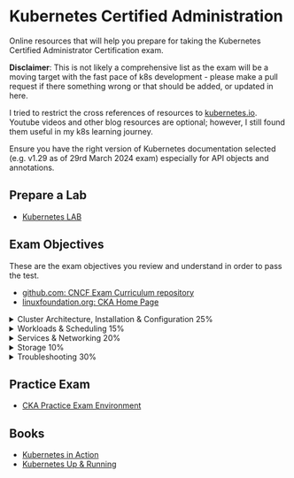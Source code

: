 # Kubernetes Certified Administration

Online resources that will help you prepare for taking the Kubernetes Certified Administrator Certification exam.

**Disclaimer**: This is not likely a comprehensive list as the exam will be a moving target with the fast pace of k8s development - please make a pull request if there something wrong or that should be added, or updated in here.

I tried to restrict the cross references of resources to [kubernetes.io](https://kubernetes.io). Youtube videos and other blog resources are optional; however, I still found them useful in my k8s learning journey.

Ensure you have the right version of Kubernetes documentation selected (e.g. v1.29 as of 29rd March 2024 exam) especially for API objects and annotations.

## Prepare a Lab
- [Kubernetes LAB](labs/README.md)

## Exam Objectives

These are the exam objectives you review and understand in order to pass the test.

* [github.com: CNCF Exam Curriculum repository ](https://github.com/cncf/curriculum)
* [linuxfoundation.org: CKA Home Page](https://training.linuxfoundation.org/certification/certified-kubernetes-administrator-cka/)

<details><summary>Cluster Architecture, Installation & Configuration 25%</summary>
<p>

- [Manage role based access control (RBAC)](https://kubernetes.io/docs/reference/access-authn-authz/rbac/)
- [Use Kubeadm to install a basic cluster](https://kubernetes.io/docs/setup/production-environment/tools/kubeadm/create-cluster-kubeadm/)
- [Manage a highly-available Kubernetes cluster](https://kubernetes.io/docs/setup/production-environment/tools/kubeadm/high-availability/)
- [Provision underlying infrastructure to deploy a Kubernetes cluster](https://kubernetes.io/docs/setup/production-environment/tools/kubeadm/install-kubeadm/)
- [Perform a version upgrade on a Kubernetes cluster using Kubeadm](https://kubernetes.io/docs/reference/setup-tools/kubeadm/kubeadm-upgrade/)
- [Implement etcd backup and restore](https://kubernetes.io/docs/tasks/administer-cluster/configure-upgrade-etcd/#backing-up-an-etcd-cluster)

</p>
</details>

<details><summary>Workloads & Scheduling 15%</summary>
<p>

- [Understand deployments and how to perform rolling update and rollbacks](https://kubernetes.io/docs/concepts/workloads/controllers/deployment/)
- Use [ConfigMaps](https://kubernetes.io/docs/concepts/configuration/configmap/) and [Secrets](https://kubernetes.io/docs/concepts/configuration/secret/) to configure applications
- Know how to scale applications
  - [Deployment](https://kubernetes.io/docs/concepts/workloads/controllers/deployment/#scaling-a-deployment)
  - [Statefulset](https://kubernetes.io/docs/tasks/run-application/scale-stateful-set/)
  - [Replicaset](https://kubernetes.io/docs/concepts/workloads/controllers/replicaset/#scaling-a-replicaset)
- Understand the primitives used to create robust, self-healing, application deployments
  - [Replicaset](https://kubernetes.io/docs/concepts/workloads/controllers/replicaset/)
  - [Deployment](https://kubernetes.io/docs/concepts/workloads/controllers/deployment/)
  - [Statefulset](https://kubernetes.io/docs/concepts/workloads/controllers/statefulset/)
  - [Daemonset](https://kubernetes.io/docs/concepts/workloads/controllers/daemonset/)
- [Understand how resource limits can affect Pod scheduling](https://kubernetes.io/docs/concepts/configuration/manage-resources-containers/#how-pods-with-resource-requests-are-scheduled)
- Awareness of manifest management and common templating tools
  - Helm
  - [Kustomize](https://kubernetes.io/docs/tasks/manage-kubernetes-objects/kustomization/)

</p>
</details>

<details><summary>Services & Networking 20%</summary>
<p>

- [Understand host networking configuration on the cluster nodes](https://kubernetes.io/docs/concepts/cluster-administration/networking/)
- [Understand connectivity between Pods](https://kubernetes.io/docs/concepts/workloads/pods/#pod-networking)
- [Understand ClusterIP, NodePort, LoadBalancer service types and endpoints](https://kubernetes.io/docs/concepts/services-networking/service/)
- Know how to use [Ingress controllers](https://kubernetes.io/docs/concepts/services-networking/ingress-controllers/) and [Ingress resources](https://kubernetes.io/docs/concepts/services-networking/ingress/#the-ingress-resource)
- [Know how to configure and use CoreDNS](https://kubernetes.io/docs/tasks/administer-cluster/dns-custom-nameservers/)
- [Choose an appropriate container network interface plugin](https://kubernetes.io/docs/setup/production-environment/tools/kubeadm/create-cluster-kubeadm/#pod-network)

</p>
</details>

<details><summary>Storage 10%</summary>
<p>

- Understand [storage classes](https://kubernetes.io/docs/concepts/storage/storage-classes/), [persistent volumes](https://kubernetes.io/docs/concepts/storage/persistent-volumes/)
- Understand [volume mode](https://kubernetes.io/docs/concepts/storage/persistent-volumes/#volume-mode), [access modes](https://kubernetes.io/docs/concepts/storage/persistent-volumes/#access-modes) and [reclaim policies](https://kubernetes.io/docs/concepts/storage/persistent-volumes/#reclaim-policy) for volumes
- [Understand persistent volume claims primitive](https://kubernetes.io/docs/concepts/storage/persistent-volumes/#persistentvolumeclaims)
- [Know how to configure applications with persistent storage](https://kubernetes.io/docs/tasks/configure-pod-container/configure-volume-storage/)

</p>
</details>

<details><summary>Troubleshooting 30%</summary>
<p>

- [Evaluate cluster and node logging](https://kubernetes.io/docs/concepts/cluster-administration/logging/)
- [Understand how to monitor applications](https://kubernetes.io/docs/tasks/debug-application-cluster/resource-usage-monitoring/)
- [Manage container stdout & stderr logs](https://kubernetes.io/docs/concepts/cluster-administration/logging/#logging-at-the-node-level)
- [Troubleshoot application failure](https://kubernetes.io/docs/tasks/debug-application-cluster/debug-application/)
  - [Pending and Terminated Pods](https://kubernetes.io/docs/concepts/configuration/manage-resources-containers/#troubleshooting)
- [Troubleshoot cluster component failure](https://kubernetes.io/docs/tasks/debug-application-cluster/debug-cluster/)
- [Troubleshoot networking](https://kubernetes.io/docs/tasks/debug-application-cluster/debug-cluster/)
  - [DNS Troubleshooting](https://kubernetes.io/docs/tasks/administer-cluster/dns-debugging-resolution/)

</p>
</details>

## Practice Exam
* [CKA Practice Exam Environment](https://github.com/arush-sal/cka-practice-environment)

## Books
- [Kubernetes in Action](https://www.amazon.com/Kubernetes-Action-Second-Marko-Luk%C5%A1a/dp/1617297615)
- [Kubernetes Up & Running](https://www.amazon.com/Kubernetes-Running-Dive-Future-Infrastructure/dp/109811020X)

